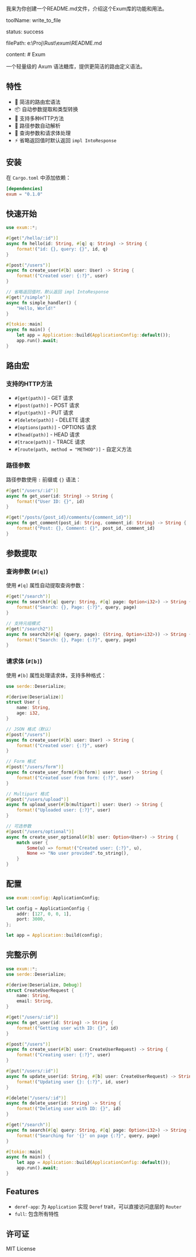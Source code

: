 


          
我来为你创建一个README.md文件，介绍这个Exum库的功能和用法。
        
            
toolName: write_to_file
            
status: success
          
            
filePath: e:\Proj\Rust\exum\README.md
          
content: # Exum

一个轻量级的 Axum 语法糖库，提供更简洁的路由定义语法。

## 特性

- 🚀 简洁的路由宏语法
- 📦 自动参数提取和类型转换
- 🔧 支持多种HTTP方法
- 🎯 路径参数自动解析
- 📝 查询参数和请求体处理
- ⚡ 省略返回值时默认返回 `impl IntoResponse`

## 安装

在 `Cargo.toml` 中添加依赖：

```toml
[dependencies]
exum = "0.1.0"
```

## 快速开始

```rust
use exum::*;

#[get("/hello/:id")]
async fn hello(id: String, #[q] q: String) -> String {
    format!("id: {}, query: {}", id, q)
}

#[post("/users")]
async fn create_user(#[b] user: User) -> String {
    format!("Created user: {:?}", user)
}

// 省略返回值时，默认返回 impl IntoResponse
#[get("/simple")]
async fn simple_handler() {
    "Hello, World!"
}

#[tokio::main]
async fn main() {
    let app = Application::build(ApplicationConfig::default());
    app.run().await;
}
```

## 路由宏

### 支持的HTTP方法

- `#[get(path)]` - GET 请求
- `#[post(path)]` - POST 请求
- `#[put(path)]` - PUT 请求
- `#[delete(path)]` - DELETE 请求
- `#[options(path)]` - OPTIONS 请求
- `#[head(path)]` - HEAD 请求
- `#[trace(path)]` - TRACE 请求
- `#[route(path, method = "METHOD")]` - 自定义方法

### 路径参数

路径参数使用 `:` 前缀或 `{}` 语法：

```rust
#[get("/users/:id")]
async fn get_user(id: String) -> String {
    format!("User ID: {}", id)
}

#[get("/posts/{post_id}/comments/{comment_id}")]
async fn get_comment(post_id: String, comment_id: String) -> String {
    format!("Post: {}, Comment: {}", post_id, comment_id)
}
```

## 参数提取

### 查询参数 (`#[q]`)

使用 `#[q]` 属性自动提取查询参数：

```rust
#[get("/search")]
async fn search(#[q] query: String, #[q] page: Option<i32>) -> String {
    format!("Search: {}, Page: {:?}", query, page)
}

// 支持元组模式
#[get("/search2")]
async fn search2(#[q] (query, page): (String, Option<i32>)) -> String {
    format!("Search: {}, Page: {:?}", query, page)
}
```

### 请求体 (`#[b]`)

使用 `#[b]` 属性处理请求体，支持多种格式：

```rust
use serde::Deserialize;

#[derive(Deserialize)]
struct User {
    name: String,
    age: i32,
}

// JSON 格式（默认）
#[post("/users")]
async fn create_user(#[b] user: User) -> String {
    format!("Created user: {:?}", user)
}

// Form 格式
#[post("/users/form")]
async fn create_user_form(#[b(form)] user: User) -> String {
    format!("Created user from form: {:?}", user)
}

// Multipart 格式
#[post("/users/upload")]
async fn upload_user(#[b(multipart)] user: User) -> String {
    format!("Uploaded user: {:?}", user)
}

// 可选参数
#[post("/users/optional")]
async fn create_user_optional(#[b] user: Option<User>) -> String {
    match user {
        Some(u) => format!("Created user: {:?}", u),
        None => "No user provided".to_string(),
    }
}
```

## 配置

```rust
use exum::config::ApplicationConfig;

let config = ApplicationConfig {
    addr: [127, 0, 0, 1],
    port: 3000,
};

let app = Application::build(config);
```

## 完整示例

```rust
use exum::*;
use serde::Deserialize;

#[derive(Deserialize, Debug)]
struct CreateUserRequest {
    name: String,
    email: String,
}

#[get("/users/:id")]
async fn get_user(id: String) -> String {
    format!("Getting user with ID: {}", id)
}

#[post("/users")]
async fn create_user(#[b] user: CreateUserRequest) -> String {
    format!("Creating user: {:?}", user)
}

#[put("/users/:id")]
async fn update_user(id: String, #[b] user: CreateUserRequest) -> String {
    format!("Updating user {}: {:?}", id, user)
}

#[delete("/users/:id")]
async fn delete_user(id: String) -> String {
    format!("Deleting user with ID: {}", id)
}

#[get("/search")]
async fn search(#[q] query: String, #[q] page: Option<i32>) -> String {
    format!("Searching for '{}' on page {:?}", query, page)
}

#[tokio::main]
async fn main() {
    let app = Application::build(ApplicationConfig::default());
    app.run().await;
}
```

## Features

- `deref-app`: 为 `Application` 实现 `Deref` trait，可以直接访问底层的 `Router`
- `full`: 包含所有特性

## 许可证

MIT License